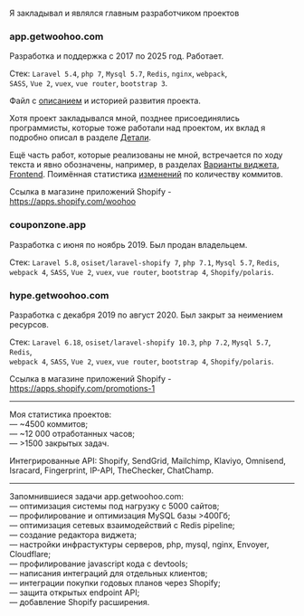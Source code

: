 
Я закладывал и являлся главным разработчиком проектов

### app.getwoohoo.com

Разработка и поддержка с 2017 по 2025 год. Работает.

Стек: `Laravel 5.4`, `php 7`, `Mysql 5.7`, `Redis`, `nginx`, `webpack`,<br />
`SASS`, `Vue 2`, `vuex`, `vue router`, `bootstrap 3`.  

Файл с [описанием][app.getwoohoo.com] и историей развития проекта.

Хотя проект закладывался мной, позднее присоединялись программисты, которые тоже работали
над проектом, их вклад я подробно описал в разделе [Детали][Детали].

Ещё часть работ, которые реализованы не мной, встречается по ходу текста и явно обозначены,
например, в разделах [Варианты виджета][Варианты виджета], [Frontend][Frontend].
Поимённая статистика [изменений][Список разработчиков] по количеству коммитов.

Ссылка в магазине приложений Shopify - https://apps.shopify.com/woohoo

### couponzone.app
Разработка с июня по ноябрь 2019. Был продан владельцем.  

Стек: `Laravel 5.8`, `osiset/laravel-shopify 7`, `php 7.1`, `Mysql 5.7`, `Redis`,<br />
`webpack 4`, `SASS`, `Vue 2`, `vuex`, `vue router`, `bootstrap 4`, `Shopify/polaris`.

### hype.getwoohoo.com
Разработка с декабря 2019 по август 2020. Был закрыт за неимением ресурсов.

Стек: `Laravel 6.18`, `osiset/laravel-shopify 10.3`, `php 7.2`, `Mysql 5.7`, `Redis`,<br />
`webpack 4`, `SASS`, `Vue 2`, `vuex`, `vue router`, `bootstrap 4`, `Shopify/polaris`.

Ссылка в магазине приложений Shopify - https://apps.shopify.com/promotions-1

<hr />

Моя статистика проектов:<br />
&mdash; ~4500 коммитов;<br />
&mdash; ~12 000 отработанных часов;<br />
&mdash; >1500 закрытых задач.<br />

Интегрированные API:
Shopify, SendGrid, Mailchimp, Klaviyo, Omnisend, Isracard, Fingerprint, IP-API, TheChecker, ChatChamp.

<hr />

Запомнившиеся задачи app.getwoohoo.com:  
    &mdash; оптимизация системы под нагрузку с 5000 сайтов; <br />
    &mdash; профилирование и оптимизация MySQL базы >400Гб; <br />
    &mdash; оптимизация сетевых взаимодействий с Redis pipeline; <br />
    &mdash; создание редактора виджета; <br />
    &mdash; настройки инфрастуктуры серверов, php, mysql, nginx, Envoyer, Cloudflare; <br />
    &mdash; профилирование javascript кода с devtools; <br />
    &mdash; написания интеграций для отдельных клиентов; <br />
    &mdash; интеграции покупки годовых планов через Shopify; <br />
    &mdash; защита открытых endpoint API; <br />
    &mdash; добавление Shopify расширения. <br />


[app.getwoohoo.com]: https://github.com/nonick891/nonick891/tree/main/app.getwoohoo.com
[Детали]: https://github.com/nonick891/nonick891/tree/main/app.getwoohoo.com#детали
[Варианты виджета]: https://github.com/nonick891/nonick891/tree/main/app.getwoohoo.com#варианты-виджета
[Frontend]: https://github.com/nonick891/nonick891/tree/main/app.getwoohoo.com#frontend
[Список разработчиков]: https://github.com/nonick891/nonick891/tree/main/app.getwoohoo.com#список-разработчиков